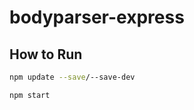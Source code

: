 # bodyparser-express

## How to Run
```bash
npm update --save/--save-dev

```
```bash
npm start

```
